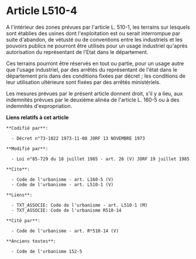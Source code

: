# Article L510-4

A l'intérieur des zones prévues par l'article L. 510-1, les terrains sur lesquels sont établies des usines dont
l'exploitation est ou serait interrompue par suite d'abandon, de vétusté ou de conventions entre les industriels et les
pouvoirs publics ne pourront être utilisés pour un usage industriel qu'après autorisation du représentant de l'Etat dans le
département. 

Ces terrains pourront être réservés en tout ou partie, pour un usage autre que l'usage industriel, par des arrêtés du
représentant de l'état dans le département pris dans des conditions fixées par décret ; les conditions de leur utilisation
ultérieure sont fixées par des arrêtés ministériels. 

Les mesures prévues par le présent article donnent droit, s'il y a lieu, aux indemnités prévues par le deuxième alinéa de
l'article L. 160-5 ou à des indemnités d'expropriation.

**Liens relatifs à cet article**

	**Codifié par**:

	  - Décret n°73-1022 1973-11-08 JORF 13 NOVEMBRE 1973

	**Modifié par**:

	  - Loi n°85-729 du 18 juillet 1985 - art. 26 (V) JORF 19 juillet 1985

	**Cite**:

	  - Code de l'urbanisme - art. L160-5 (V)
	  - Code de l'urbanisme - art. L510-1 (V)

	**Liens**:

	  - TXT_ASSOCIE: Code de l'urbanisme - art. L510-1 (M)
	  - TXT_ASSOCIE: Code de l'urbanisme R510-14

	**Cité par**:

	  - Code de l'urbanisme - art. R*510-14 (V)

	**Anciens textes**:

	  - Code de l'urbanisme 152-5
